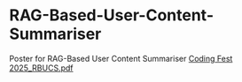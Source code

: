 # RAG-Based-User-Content-Summariser
Poster for RAG-Based User Content Summariser
[Coding Fest 2025_RBUCS.pdf](https://github.com/user-attachments/files/19724867/Coding.Fest.2025_RBUCS.pdf)
